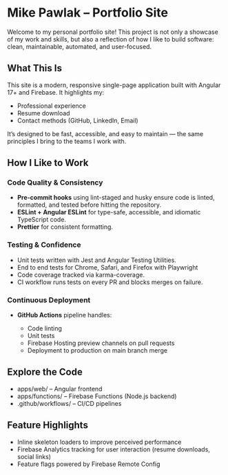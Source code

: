# Mike Pawlak – Portfolio Site

Welcome to my personal portfolio site! This project is not only a showcase of my work and skills, but also a reflection of how I like to build software: clean, maintainable, automated, and user-focused.

## What This Is

This site is a modern, responsive single-page application built with Angular 17+ and Firebase. It highlights my:

- Professional experience
- Resume download
- Contact methods (GitHub, LinkedIn, Email)

It’s designed to be fast, accessible, and easy to maintain — the same principles I bring to the teams I work with.

## How I Like to Work

### Code Quality & Consistency

- **Pre-commit hooks** using lint-staged and husky ensure code is linted, formatted, and tested before hitting the repository.
- **ESLint + Angular ESLint** for type-safe, accessible, and idiomatic TypeScript code.
- **Prettier** for consistent formatting.

### Testing & Confidence

- Unit tests written with Jest and Angular Testing Utilities.
- End to end tests for Chrome, Safari, and Firefox with Playwright
- Code coverage tracked via karma-coverage.
- CI workflow runs tests on every PR and blocks merges on failure.

### Continuous Deployment

- **GitHub Actions** pipeline handles:

  - Code linting
  - Unit tests
  - Firebase Hosting preview channels on pull requests
  - Deployment to production on main branch merge

## Explore the Code

- apps/web/ – Angular frontend
- apps/functions/ – Firebase Functions (Node.js backend)
- .github/workflows/ – CI/CD pipelines

## Feature Highlights

- Inline skeleton loaders to improve perceived performance
- Firebase Analytics tracking for user interaction (resume downloads, social links)
- Feature flags powered by Firebase Remote Config
